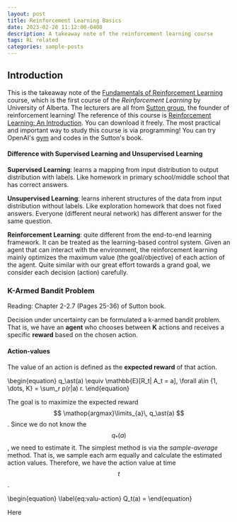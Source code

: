 ```yaml
---
layout: post
title: Reinforcement Learning Basics
date: 2023-02-28 11:12:00-0400
description: A takeaway note of the reinforcement learning course
tags: RL related
categories: sample-posts
---
```


## Introduction
This is the takeaway note of the [Fundamentals of Reinforcement Learning](https://www.coursera.org/learn/fundamentals-of-reinforcement-learning/home/welcome) course, which is the first course of the *Reinforcement Learning* by University of Alberta. The lecturers are all from [Sutton group](http://incompleteideas.net/), the founder of reinforcement learning! The reference of this course is [Reinforcement Learning: An Introduction](http://www.incompleteideas.net/book/the-book-2nd.html). You can download it freely. The most practical and important way to study this course is via programming! You can try OpenAI's [gym](https://github.com/Farama-Foundation/Gymnasium) and codes in the Sutton's book.

#### Difference with Supervised Learning and Unsupervised Learning
**Supervised Learning**: learns a mapping from input distribution to output distribution with labels. Like homework in primary school/middle school that has correct answers.

**Unsupervised Learning**: learns inherent structures of the data from input distribution without labels. Like exploration homework that does not fixed answers. Everyone (different neural network) has different answer for the same question.

**Reinforcement Learning**: quite different from the end-to-end learning framework. It can be treated as the learning-based control system. Given an agent that can interact with the environment, the reinforcement learning mainly optimizes the maximum value (the goal/objective) of each action of the agent. Quite similar with our great effort towards a grand goal, we consider each decision (action) carefully. 

### K-Armed Bandit Problem 
Reading: Chapter 2-2.7 (Pages 25-36) of Sutton book.

Decision under uncertainty can be formulated a k-armed bandit problem. That is, we have an **agent** who chooses between **K** actions and receives a specific **reward** based on the chosen action.

#### Action-values
The value of an action is defined as the **expected reward** of that action.

\begin{equation}
q_\ast(a) \equiv \mathbb{E}\[R_t| A_t = a\], \forall a\in \{1, \dots, K\} = \sum_r p(r|a) r.
\end{equation}

The goal is to maximize the expected reward $$ \mathop{argmax}\limits_{a}\, q_\ast(a) $$. Since we do not know the $$ q_\ast(a) $$, we need to estimate it. The simplest method is via the *sample-average* method. That is, we sample each arm equally and calculate the estimated action values. Therefore, we have the action value at time $$ t $$.

\begin{equation}
\label{eq:valu-action}
Q_t(a) = 
\end{equation}

Here